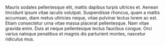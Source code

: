 Mauris sodales pellentesque elit, mattis dapibus turpis ultrices et. Aenean tincidunt ipsum vitae iaculis volutpat. Suspendisse rhoncus, quam a mattis accumsan, diam metus ultricies neque, vitae pulvinar lectus lorem ac est. Etiam consectetur urna vitae massa placerat pellentesque. Nam vitae gravida enim. Duis at neque pellentesque lectus faucibus congue. Orci varius natoque penatibus et magnis dis parturient montes, nascetur ridiculus mus.

